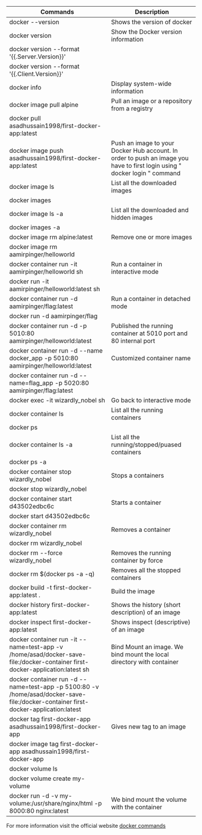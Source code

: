 | Commands | Description |
| ------ | ------ |
| docker --version | Shows the version of docker |
| docker version | Show the Docker version information |
| docker version --format '{{.Server.Version}}' |      |
| docker version --format '{{.Client.Version}}' |      |
| docker info | Display system-wide information |
| docker image pull alpine | Pull an image or a repository from a registry |
| docker pull asadhussain1998/first-docker-app:latest |      |   
| docker image push asadhussain1998/first-docker-app:latest | Push an image to your Docker Hub account. In order to push an image you have to first login using " docker login " command |
| docker image ls | List all the downloaded images |
| docker images |       |
| docker image ls -a | List all the downloaded and hidden images |
| docker images -a |       |
| docker image rm alpine:latest | Remove one or more images |
| docker image rm aamirpinger/helloworld |       |
| docker container run -it aamirpinger/helloworld sh | Run a container in interactive mode |
| docker run -it aamirpinger/helloworld:latest sh |
| docker container run -d aamirpinger/flag:latest | Run a container in detached mode |
| docker run -d aamirpinger/flag |
| docker container run -d -p 5010:80 aamirpinger/helloworld:latest | Published the running container at 5010 port and 80 internal port |
| docker container run -d --name docker_app -p 5010:80 aamirpinger/helloworld:latest | Customized container name |
| docker container run -d --name=flag_app -p 5020:80 aamirpinger/flag:latest |
| docker exec -it wizardly_nobel sh | Go back to interactive mode |
| docker container ls | List all the running containers |
| docker ps |
| docker container ls -a | List all the running/stopped/puased containers |
| docker ps -a |
| docker container stop wizardly_nobel | Stops a containers |
| docker stop wizardly_nobel |
| docker container start d43502edbc6c | Starts a container |
| docker start d43502edbc6c |
| docker container rm wizardly_nobel | Removes a container |
| docker rm wizardly_nobel |
| docker rm --force wizardly_nobel | Removes the running container by force |
| docker rm $(docker ps -a -q) | Removes all the stopped containers |
| docker build -t first-docker-app:latest . | Build the image |
| docker history first-docker-app:latest | Shows the history (short description) of an image |
| docker inspect first-docker-app:latest | Shows inspect (descriptive) of an image | 
| docker container run -it --name=test-app -v /home/asad/docker-save-file:/docker-container first-docker-application:latest sh | Bind Mount an image. We bind mount the local directory with container |
| docker container run -d --name=test-app -p 5100:80 -v /home/asad/docker-save-file:/docker-container first-docker-application:latest |
| docker tag first-docker-app asadhussain1998/first-docker-app | Gives new tag to an image |
| docker image tag first-docker-app asadhussain1998/first-docker-app |
| docker volume ls |
| docker volume create my-volume|
| docker run -d -v my-volume:/usr/share/nginx/html -p 8000:80 nginx:latest | We bind mount the volume with the container |

For more information visit the official website [docker commands](https://docs.docker.com/engine/reference/commandline/docker/)

